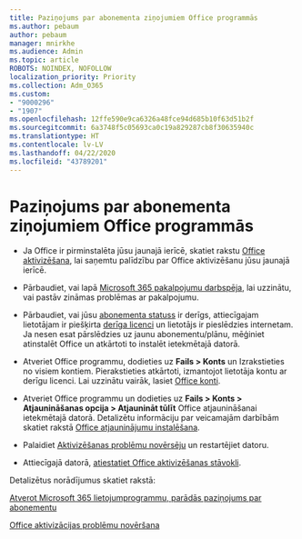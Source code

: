 ```yaml
---
title: Paziņojums par abonementa ziņojumiem Office programmās
ms.author: pebaum
author: pebaum
manager: mnirkhe
ms.audience: Admin
ms.topic: article
ROBOTS: NOINDEX, NOFOLLOW
localization_priority: Priority
ms.collection: Adm_O365
ms.custom:
- "9000296"
- "1907"
ms.openlocfilehash: 12ffe590e9ca6326a48fce94d685b10f63d51b2f
ms.sourcegitcommit: 6a3748f5c05693ca0c19a829287cb8f30635940c
ms.translationtype: HT
ms.contentlocale: lv-LV
ms.lasthandoff: 04/22/2020
ms.locfileid: "43789201"
---
```

# <a name="subscription-notice-messages-in-office-apps"></a>Paziņojums par abonementa ziņojumiem Office programmās

- Ja Office ir pirminstalēta jūsu jaunajā ierīcē, skatiet rakstu [Office aktivizēšana](https://support.office.com/article/activate-office-5bd38f38-db92-448b-a982-ad170b1e187e), lai saņemtu palīdzību par Office aktivizēšanu jūsu jaunajā ierīcē.

- Pārbaudiet, vai lapā [Microsoft 365 pakalpojumu darbspēja](https://docs.microsoft.com/office365/enterprise/view-service-health), lai uzzinātu, vai pastāv zināmas problēmas ar pakalpojumu.

- Pārbaudiet, vai jūsu [abonementa statuss](https://support.office.com/article/unlicensed-product-and-activation-errors-in-office-0d23d3c0-c19c-4b2f-9845-5344fedc4380#bkmk_checksubscription) ir derīgs, attiecīgajam lietotājam ir piešķirta [derīga licenci](https://support.office.com/article/997596B5-4173-4627-B915-36ABAC6786DC?wt.mc_id=Alchemy_ClientDIA) un lietotājs ir pieslēdzies internetam. Ja nesen esat pārslēdzies uz jaunu abonementu/plānu, mēģiniet atinstalēt Office un atkārtoti to instalēt ietekmētajā datorā.

- Atveriet Office programmu, dodieties uz **Fails > Konts** un Izrakstieties no visiem kontiem. Pierakstieties atkārtoti, izmantojot lietotāja kontu ar derīgu licenci. Lai uzzinātu vairāk, lasiet [Office konti](https://support.office.com/article/accounts-in-office-628ea040-f265-49de-b986-be09c3ebf8a9).

- Atveriet Office programmu un dodieties uz **Fails > Konts > Atjaunināšanas opcija > Atjaunināt tūlīt** Office atjaunināšanai ietekmētajā datorā. Detalizētu informāciju par veicamajām darbībām skatiet rakstā [Office atjauninājumu instalēšana](https://support.office.com/article/install-office-updates-2ab296f3-7f03-43a2-8e50-46de917611c5).

- Palaidiet [Aktivizēšanas problēmu novērsēju](https://aka.ms/SARA-OfficeActivation-Alchemy) un restartējiet datoru.

- Attiecīgajā datorā, [atiestatiet Office aktivizēšanas stāvokli](https://techcommunity.microsoft.com/t5/Office-365-ProPlus/Reset-Office-365-ProPlus-activation-state/td-p/331632).

Detalizētus norādījumus skatiet rakstā: 

[Atverot Microsoft 365 lietojumprogrammu, parādās paziņojums par abonementu](https://support.office.com/article/a-subscription-notice-appears-when-i-open-an-office-365-application-4cabe32c-f594-4c0e-9191-3d3ade10cceb)

[Office aktivizācijas problēmu novēršana](https://support.office.com/article/unlicensed-product-and-activation-errors-in-office-0d23d3c0-c19c-4b2f-9845-5344fedc4380)
